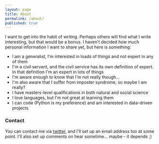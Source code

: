 ```yaml
---
layout: page
title: About
permalink: /about/
published: true
---
```

I want to get into the habit of writing.  Perhaps others will find what I write interesting, but that would be a bonus.  I haven't decided how much personal information I want to share yet, but here is something:
* I am a generalist, I'm interested in loads of things and not expert in any of them
* I'm a civil servant, and the civil service has its own definition of expert.  In that definition I'm an expert in lots of things
 * I'm aware enough to know that I'm not really though...
 * I'm also aware that I suffer from imposter syndrome, so maybe I am really?
* I have masters-level qualifications in both natural and social science
* I love languages, but I'm not great at learning them
* I can code (Python is my preference) and am interested in data-driven projects

### Contact

You can contact me via [twitter](https://twitter.com/_kulturo_), and I'll set up an email address too at some point.  I'll also set up comments on hear sometime... maybe - it depends ;)
